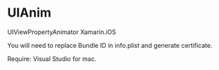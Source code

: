 # UIAnim

UIViewPropertyAnimator Xamarin.iOS

You will need to replace Bundle ID in info.plist and generate certificate.

Require: Visual Studio for mac.
